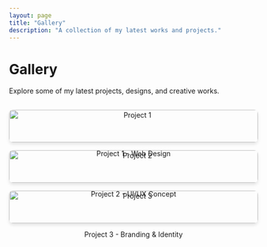 ```yaml
---
layout: page
title: "Gallery"
description: "A collection of my latest works and projects."
---
```


# Gallery

Explore some of my latest projects, designs, and creative works.

<div class="gallery-grid">
  <div class="gallery-item">
    <img src="/gallery/image1.jpg" alt="Project 1">
    <p>Project 1 - Web Design</p>
  </div>
  <div class="gallery-item">
    <img src="/gallery/image2.jpg" alt="Project 2">
    <p>Project 2 - UI/UX Concept</p>
  </div>
  <div class="gallery-item">
    <img src="/gallery/image3.jpg" alt="Project 3">
    <p>Project 3 - Branding & Identity</p>
  </div>
</div>

<style>
.gallery-grid {
  display: grid;
  grid-template-columns: repeat(auto-fit, minmax(250px, 1fr));
  gap: 16px;
  padding: 1rem 0;
}

.gallery-item {
  text-align: center;
}

.gallery-item img {
  width: 100%;
  height: auto;
  border-radius: 8px;
  box-shadow: 0 4px 6px rgba(0, 0, 0, 0.1);
}
</style>
